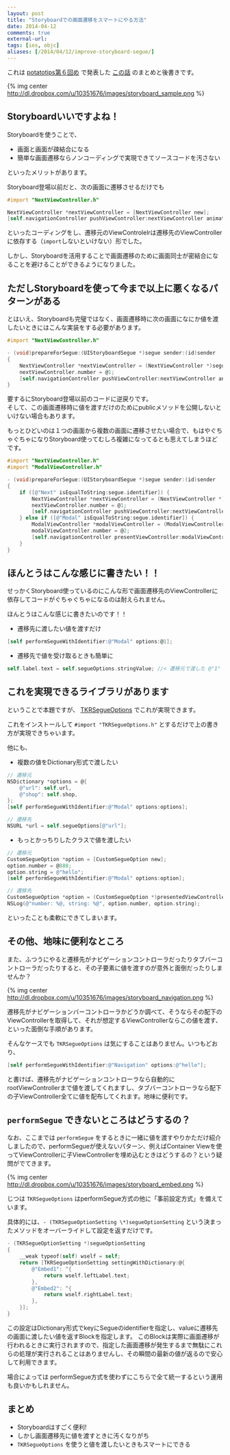 ```yaml
---
layout: post
title: "Storyboardでの画面遷移をスマートにやる方法"
date: 2014-04-12
comments: true
external-url: 
tags: [ios, objc]
aliases: [/2014/04/12/improve-storyboard-segue/]
---
```


これは [potatotips第６回め](http://connpass.com/event/5803/) で発表した [この話](https://speakerdeck.com/tokorom/e-storyboardshi-tuterufalsenisonnahua-mian-qian-yi-falsesikatasiterufalsedesuka) のまとめと後書きです。

{% img center http://dl.dropbox.com/u/10351676/images/storyboard_sample.png %}

## Storyboardいいですよね！

Storyboardを使うことで、

- 画面と画面が疎結合になる
- 簡単な画面遷移ならノンコーディングで実現できてソースコードを汚さない

といったメリットがあります。

Storyboard登場以前だと、次の画面に遷移させるだけでも

```objective-c
#import "NextViewController.h"

NextViewController *nextViewController = [NextViewController new];
[self.navigationController pushViewController:nextViewController animated:YES];
```

といったコーディングをし、遷移元のViewControlelrは遷移先のViewControllerに依存する（`import`しないといけない）形でした。

しかし、Storyboardを活用することで画面遷移のために画面同士が密結合になることを避けることができるようになりました。

## ただしStoryboardを使って今まで以上に悪くなるパターンがある

とはいえ、Storyboardも完璧ではなく、画面遷移時に次の画面になにか値を渡したいときにはこんな実装をする必要があります。

<!-- more -->

```objective-c
#import "NextViewController.h"

- (void)prepareForSegue:(UIStoryboardSegue *)segue sender:(id)sender
{
    NextViewController *nextViewController = (NextViewController *)segue.destinationViewController;
    nextViewController.number = @1;
    [self.navigationController pushViewController:nextViewController animated:YES];
}
```

要するにStoryboard登場以前のコードに逆戻りです。  
そして、この画面遷移時に値を渡すだけのためにpublicメソッドを公開しないといけない場合もあります。

もっとひどいのは１つの画面から複数の画面に遷移させたい場合で、もはやぐちゃぐちゃになりStoryboard使ってむしろ複雑になってるとも思えてしまうほどです。

```objective-c
#import "NextViewController.h"
#import "ModalViewController.h"

- (void)prepareForSegue:(UIStoryboardSegue *)segue sender:(id)sender
{
    if ([@"Next" isEqualToString:segue.identifier]) {
        NextViewController *nextViewController = (NextViewController *)segue.destinationViewController;
        nextViewController.number = @1;
        [self.navigationController pushViewController:nextViewController animated:YES];
    } else if ([@"Modal" isEqualToString:segue.identifier]) {
        ModalViewController *modalViewController = (ModalViewController *)segue.destinationViewController;
        modalViewController.number = @2;
        [self.navigationController presentViewController:modalViewController animated:YES completion:nil];
    }
}
```

## ほんとうはこんな感じに書きたい！！

せっかくStoryboard使っているのにこんな形で画面遷移先のViewControllerに依存してコードがぐちゃぐちゃになるのは耐えられません。

ほんとうはこんな感じに書きたいのです！！

-  遷移先に渡したい値を渡すだけ

```objective-c
[self performSegueWithIdentifier:@"Modal" options:@1];
```

-  遷移先で値を受け取るときも簡単に

```objective-c
self.label.text = self.segueOptions.stringValue; //< 遷移元で渡した @"1" が取得できる
```

## これを実現できるライブラリがあります

ということで本題ですが、 [TKRSegueOptions](https://github.com/tokorom/TKRSegueOptions) でこれが実現できます。

これをインストールして `#import "TKRSegueOptions.h"` とするだけで上の書き方が実現できちゃいます。

他にも、

- 複数の値をDictionary形式で渡したい

```objective-c
// 遷移元
NSDictionary *options = @{
    @"url": self.url,
    @"shop": self.shop,
};
[self performSegueWithIdentifier:@"Modal" options:options];

// 遷移先
NSURL *url = self.segueOptions[@"url"];
```

- もっとかっちりしたクラスで値を渡したい

```objective-c
// 遷移元
CustomSegueOption *option = [CustomSegueOption new];
option.number = @888;
option.string = @"hello";
[self performSegueWithIdentifier:@"Modal" options:option];

// 遷移先
CustomSegueOption *option = (CustomSegueOption *)presentedViewController.segueOptions;
NSLog(@"number: %@, string: %@", option.number, option.string);
```

といったことも柔軟にできてしまいます。

## その他、地味に便利なところ

また、ふつうにやると遷移先がナビゲーションコントローラだったりタブバーコントローラだったりすると、その子要素に値を渡すのが意外と面倒だったりしませんか？

{% img center http://dl.dropbox.com/u/10351676/images/storyboard_navigation.png %}

遷移先がナビゲーションバーコントローラかどうか調べて、そうならその配下のViewControllerを取得して、それが想定するViewControllerならこの値を渡す、といった面倒な手順があります。

そんなケースでも `TKRSegueOptions` は気にすることはありません。いつもどおり、

```objective-c
[self performSegueWithIdentifier:@"Navigation" options:@"hello"];
```

と書けば、遷移先がナビゲーションコントローラなら自動的にrootViewControllerまで値を渡してくれますし、タブバーコントローラなら配下の子ViewController全てに値を配布してくれます。地味に便利です。

## `performSegue` できないところはどうするの？

なお、ここまでは `performSegue` をするときに一緒に値を渡すやりかただけ紹介しましたので、performSegueが使えないパターン、例えばContainer Viewを使ってViewControllerに子ViewControllerを埋め込むときはどうするの？という疑問がでてきます。

{% img center http://dl.dropbox.com/u/10351676/images/storyboard_embed.png %}

じつは `TKRSegueOptions` はperformSegue方式の他に「事前設定方式」を備えています。

具体的には、`- (TKRSegueOptionSetting \*)segueOptionSetting` という決まったメソッドをオーバーライドして設定を返すだけです。

```objective-c
- (TKRSegueOptionSetting *)segueOptionSetting
{
    __weak typeof(self) wself = self;
    return [TKRSegueOptionSetting settingWithDictionary:@{
        @"Embed1": ^{
            return wself.leftLabel.text;
        },
        @"Embed2": ^{
            return wself.rightLabel.text;
        },
    }];
}
```

この設定はDictionary形式でkeyにSegueのidentifierを指定し、valueに遷移先の画面に渡したい値を返すBlockを指定します。
このBlockは実際に画面遷移が行われるときに実行されますので、指定した画面遷移が発生するまで無駄にこれらの処理が実行されることはありませんし、その瞬間の最新の値が返るので安心して利用できます。

場合によっては performSegue方式を使わずにこちらで全て統一するという運用も良いかもしれません。

## まとめ

- Storyboardはすごく便利!
- しかし画面遷移先に値を渡すときに汚くなりがち
- `TKRSegueOptions` を使うと値を渡したいときもスマートにできる

